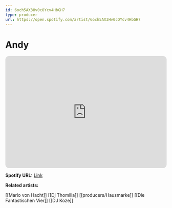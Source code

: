 ```yaml
---
id: 6och5AX3Hv0cOYcv4HbGH7
type: producer
url: https://open.spotify.com/artist/6och5AX3Hv0cOYcv4HbGH7
---
```

# Andy

<iframe style="border-radius:12px" src="https://open.spotify.com/embed/artist/6och5AX3Hv0cOYcv4HbGH7" width="100%" height="352" frameBorder="0" allowfullscreen="" allow="autoplay; clipboard-write; encrypted-media; fullscreen; picture-in-picture" loading="lazy"></iframe>

**Spotify URL:** [Link](https://open.spotify.com/artist/6och5AX3Hv0cOYcv4HbGH7)

**Related artists:**

[[Mario von Hacht]]
[[Dj Thomilla]]
[[producers/Hausmarke]]
[[Die Fantastischen Vier]]
[[DJ Koze]]
